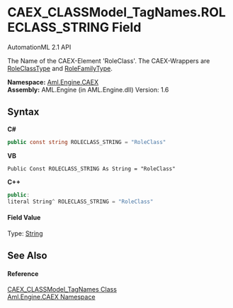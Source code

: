 # CAEX_CLASSModel_TagNames.ROLECLASS_STRING Field
AutomationML 2.1 API 

The Name of the CAEX-Element 'RoleClass'. The CAEX-Wrappers are <a href="T_Aml_Engine_CAEX_RoleClassType">RoleClassType</a> and <a href="T_Aml_Engine_CAEX_RoleFamilyType">RoleFamilyType</a>.

**Namespace:**&nbsp;<a href="N_Aml_Engine_CAEX">Aml.Engine.CAEX</a><br />**Assembly:**&nbsp;AML.Engine (in AML.Engine.dll) Version: 1.6

## Syntax

**C#**<br />
``` C#
public const string ROLECLASS_STRING = "RoleClass"
```

**VB**<br />
``` VB
Public Const ROLECLASS_STRING As String = "RoleClass"
```

**C++**<br />
``` C++
public:
literal String^ ROLECLASS_STRING = "RoleClass"
```


#### Field Value
Type: <a href="https://docs.microsoft.com/dotnet/api/system.string" target="_parent" rel="noopener noreferrer">String</a>

## See Also


#### Reference
<a href="T_Aml_Engine_CAEX_CAEX_CLASSModel_TagNames">CAEX_CLASSModel_TagNames Class</a><br /><a href="N_Aml_Engine_CAEX">Aml.Engine.CAEX Namespace</a><br />